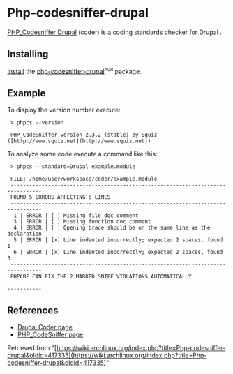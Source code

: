 # Php-codesniffer-drupal

[PHP_Codesniffer Drupal](https://www.drupal.org/project/coder) (coder) is a coding standards checker for Drupal .

## Installing

[Install](/index.php/Install "Install") the [php-codesniffer-drupal](https://aur.archlinux.org/packages/php-codesniffer-drupal/)<sup><small>AUR</small></sup> package.

## Example

To display the version number execute:

```
 > phpcs --version

 PHP_CodeSniffer version 2.3.2 (stable) by Squiz ([http://www.squiz.net](http://www.squiz.net))

```

To analyze some code execute a command like this:

```
 > phpcs --standard=Drupal example.module

 FILE: /home/user/workspace/coder/example.module
 --------------------------------------------------------------------------------
 FOUND 5 ERRORS AFFECTING 5 LINES
 --------------------------------------------------------------------------------
  1 | ERROR | [ ] Missing file doc comment
  3 | ERROR | [ ] Missing function doc comment
  4 | ERROR | [ ] Opening brace should be on the same line as the declaration
  5 | ERROR | [x] Line indented incorrectly; expected 2 spaces, found 1
  6 | ERROR | [x] Line indented incorrectly; expected 2 spaces, found 3
 --------------------------------------------------------------------------------
 PHPCBF CAN FIX THE 2 MARKED SNIFF VIOLATIONS AUTOMATICALLY
 --------------------------------------------------------------------------------

```

## References

*   [Drupal Coder page](https://www.drupal.org/project/coder)
*   [PHP_CodeSniffer page](https://github.com/squizlabs/PHP_CodeSniffer)

Retrieved from "[https://wiki.archlinux.org/index.php?title=Php-codesniffer-drupal&oldid=417335](https://wiki.archlinux.org/index.php?title=Php-codesniffer-drupal&oldid=417335)"